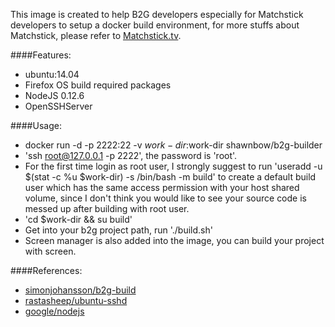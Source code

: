 This image is created to help B2G developers especially for Matchstick developers to setup a docker build environment, for more stuffs about Matchstick, please refer to [Matchstick.tv](http://www.matchstick.tv/). 

####Features:
* ubuntu:14.04
* Firefox OS build required packages
* NodeJS 0.12.6
* OpenSSHServer

####Usage:
* docker run -d -p 2222:22 -v $work-dir:$work-dir shawnbow/b2g-builder
* 'ssh root@127.0.0.1 -p 2222', the password is 'root'.
* For the first time login as root user, I strongly suggest to run 'useradd -u $(stat -c %u $work-dir) -s /bin/bash -m build' to create a default build user which has the same access permission with your host shared volume, since I don't think you would like to see your source code is messed up after building with root user. 
* 'cd $work-dir && su build'
* Get into your b2g project path, run './build.sh'
* Screen manager is also added into the image, you can build your project with screen. 

####References:
* [simonjohansson/b2g-build](https://registry.hub.docker.com/u/simonjohansson/b2g-build/)
* [rastasheep/ubuntu-sshd](https://registry.hub.docker.com/u/rastasheep/ubuntu-sshd/)
* [google/nodejs](https://registry.hub.docker.com/u/google/nodejs/)

